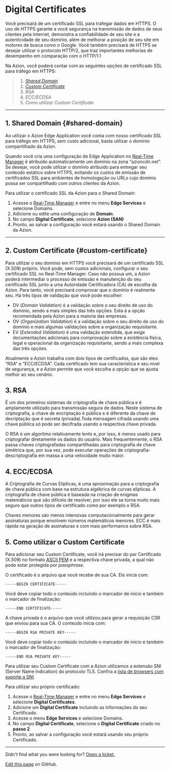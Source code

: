 # Digital **Certificates**

Você precisará de um certificado SSL para trafegar dados em HTTPS. O uso de HTTPS garante a você segurança na transmissão de dados de seus clientes pela internet, demonstra a confiabilidade de seu site e a autenticidade de seu domínio, além de melhorar a posição de seu site em motores de busca como o Google. Você também precisará de HTTPS se desejar utilizar o protocolo HTTP/2, que traz importantes melhorias de desempenho em comparação com o HTTP/1.1

Na Azion, você poderá contar com as seguintes opções de certificado SSL para tráfego em HTTPS:

> 1. _[Shared Domain](#shared-domain)_
> 2. _[Custom Certificate](#custom-certificate)_
> 3. _RSA_
> 4. _ECC/ECDSA_
> 5. _Como utilizar Custom Certificate_

---

## 1. Shared Domain {#shared-domain}

Ao utilizar o Azion Edge Application você conta com nosso certificado SSL para tráfego em HTTPS, sem custo adicional, basta utilizar o domínio compartilhado da Azion.

Quando você cria uma configuração de Edge Application no [Real-Time Manager](https://manager.azion.com/) é atribuído automaticamente um domínio na zona “azioncdn.net”. Se desejar, você pode utilizar o domínio atribuído para entregar seu conteúdo estático sobre HTTPS, evitando os custos de emissão de certificados SSL para ambientes de homologação ou URLs cujo domínio possa ser compartilhado com outros clientes da Azion.

Para utilizar o certificado SSL da Azion para o Shared Domain:

1.  Acesse o [Real-Time Manager](https://manager.azion.com/) e entre no menu **Edge Services** e selecione Domains.
2.  Adicione ou edite uma configuração de **Domain**.
3.  No campo **Digital Certificate**, selecione **Azion (SAN)**
4.  Pronto, ao salvar a configuração você estará usando o Shared Domain da Azion.

---

## 2. Custom Certificate {#custom-certificate}

Para utilizar o seu domínio em HTTPS você precisará de um certificado SSL (X.509) próprio. Você pode, sem custos adicionais, configurar o seu certificado SSL no Real-Time Manager. Caso não possua um, a Azion poderá intermediar o processo de emissão e manutenção do seu certificado SSL junto a uma Autoridade Certificadora (CA) de escolha da Azion. Para tanto, você precisará comprovar que o domínio é realmente seu. Há três tipos de validação que você pode escolher:

- DV (_Domain Validation_) é a validação sobre o seu direito de uso do domínio, sendo a mais simples das três opções. Esta á a opção recomendada pela Azion para a maioria das empresas.
- OV (_Organization Validation_) é a validação sobre o seu direito de uso do domínio e mais algumas validações sobre a organização requisitante.
- EV (_Extended Validation_) é uma validação estendida, que exige documentações adicionais para comprovação sobre a existência física, legal e operacional da organização requisitante, sendo a mais complexa das três opções.

Atualmente a Azion trabalha com dois tipos de certificados, que são eles: “RSA” e “ECC/ECDSA”. Cada certificado tem sua característica e seu nível de segurança, e a Azion permite que você escolha a opção que se ajusta melhor ao seu cenário.

## 3. RSA

É um dos primeiros sistemas de criptografia de chave pública e é amplamente utilizado para transmissão segura de dados. Neste sistema de criptografia, a chave de encriptação é pública e é diferente da chave de decriptação que é secreta (privada).Toda mensagem cifrada usando uma chave pública só pode ser decifrada usando a respectiva chave privada. 

O RSA é um algoritmo relativamente lento e, por isso, é menos usado para criptografar diretamente os dados do usuário. Mais frequentemente, o RSA passa chaves criptografadas compartilhadas para criptografia de chave simétrica que, por sua vez, pode executar operações de criptografia-descriptografia em massa a uma velocidade muito maior.

## 4. ECC/ECDSA

A Criptografia de Curvas Elípticas, é uma aproximação para a criptografia de chave pública com base na estrutura algébrica de curvas elípticas. A criptografia de chave pública é baseada na criação de enigmas matemáticos que são difíceis de resolver, por isso ele se torna muito mais seguro que outros tipos de certificado como por exemplo o RSA.

Chaves menores são menos intensivas computacionalmente para gerar assinaturas porque envolvem números matemáticos menores. ECC é mais rápida na geração de assinaturas e com mais performance sobre RSA.

## 5. Como utilizar o Custom Certificate

Para adicionar seu Custom Certificate, você irá precisar do par Certificado (X.509) no formato [ASCII PEM](https://www.google.com.br/search?q=Como+converter+um+certificado+PFX+para+PEM&cad=h) e a respectiva chave privada, a qual não pode estar protegida por _passphrase_.

O certificado é o arquivo que você recebe de sua CA. Ele inicia com:

~~~
-----BEGIN CERTIFICATE-----
~~~

Você deve copiar todo o conteúdo incluindo o marcador de início e também o marcador de finalização:

~~~
-----END CERTIFICATE-----
~~~

A chave privada é o arquivo que você utilizou para gerar a requisição CSR que enviou para sua CA. O conteúdo inicia com:

~~~
-----BEGIN RSA PRIVATE KEY-----
~~~

Você deve copiar todo o conteúdo incluindo o marcador de início e também o marcador de finalização:

~~~
-----END RSA PRIVATE KEY-----
~~~

Para utilizar seu Custom Certificate com a Azion utilizamos a extensão SNI (Server Name Indication) do protocolo TLS. Confira a [lista de browsers com suporte a SNI](https://caniuse.com/#feat=sni).

Para utilizar seu próprio certificado:

1.  Acesse o [Real-Time Manager](https://manager.azion.com/)  e entre no menu **Edge Services** e selecione **Digital Certificates**.
2.  Adicione um **Digital Certificate** incluindo as  informações do seu Certificado.
3.  Acesse o menu **Edge Services** e selecione Domains.
4.  No campo **Digital Certificate**, selecione o **Digital Certificate** criado no **passo 2**
5.  Pronto, ao salvar a configuração você estará usando seu próprio Certificado.

---

Didn't find what you were looking for? [Open a ticket.](https://tickets.azion.com/)

[Edit this page](https://github.com/aziontech/docs_en/edit/master/edge-application/digital-certificates/index.md) on GitHub.
